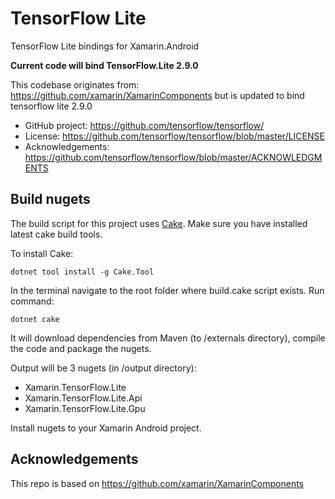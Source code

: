 # TensorFlow Lite

TensorFlow Lite bindings for Xamarin.Android

**Current code will bind TensorFlow.Lite 2.9.0**

This codebase originates from: https://github.com/xamarin/XamarinComponents
but is updated to bind tensorflow lite 2.9.0


 * GitHub project: https://github.com/tensorflow/tensorflow/ 
 * License: https://github.com/tensorflow/tensorflow/blob/master/LICENSE 
 * Acknowledgements: https://github.com/tensorflow/tensorflow/blob/master/ACKNOWLEDGMENTS


## Build nugets

The build script for this project uses [Cake](http://cakebuild.net). Make sure you have installed latest cake build tools.

To install Cake:

```
dotnet tool install -g Cake.Tool	
```

In the terminal navigate to the root folder where build.cake script exists.
Run command: 

```
dotnet cake
```

It will download dependencies from Maven (to /externals directory), compile the code and package the nugets.

Output will be 3 nugets (in /output directory):

* Xamarin.TensorFlow.Lite
* Xamarin.TensorFlow.Lite.Api
* Xamarin.TensorFlow.Lite.Gpu

Install nugets to your Xamarin Android project.

## Acknowledgements
This repo is based on https://github.com/xamarin/XamarinComponents
